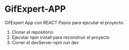 # GifExpert-APP
GifExpert App con REACT
Pasos para ejecutar el proyecto:

1. Clonar el repositorio
2. Ejecutar npm install para reconstruir el proyecto
3. Correr el devServer  npm run dev

